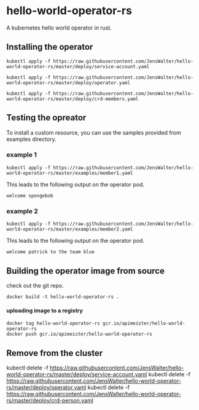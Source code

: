 # hello-world-operator-rs
A kubernetes hello world operator in rust.

## Installing the operator

    kubectl apply -f https://raw.githubusercontent.com/JensWalter/hello-world-operator-rs/master/deploy/service-account.yaml

    kubectl apply -f https://raw.githubusercontent.com/JensWalter/hello-world-operator-rs/master/deploy/operator.yaml
    
    kubectl apply -f https://raw.githubusercontent.com/JensWalter/hello-world-operator-rs/master/deploy/crd-members.yaml

## Testing the opreator

To install a custom resource, you can use the samples provided from examples directory.

### example 1

    kubectl apply -f https://raw.githubusercontent.com/JensWalter/hello-world-operator-rs/master/examples/member1.yaml

This leads to the following output on the operator pod.

    welcome spongebob

### example 2

    kubectl apply -f https://raw.githubusercontent.com/JensWalter/hello-world-operator-rs/master/examples/member2.yaml

This leads to the following output on the operator pod.

    welcome patrick to the team blue



## Building the operator image from source

check out the git repo.

    docker build -t hello-world-operator-rs .

#### uploading image to a registry

    docker tag hello-world-operator-rs gcr.io/apimeister/hello-world-operator-rs
    docker push gcr.io/apimeister/hello-world-operator-rs

## Remove from the cluster


kubectl delete -f https://raw.githubusercontent.com/JensWalter/hello-world-operator-rs/master/deploy/service-account.yaml
kubectl delete -f https://raw.githubusercontent.com/JensWalter/hello-world-operator-rs/master/deploy/operator.yaml
kubectl delete -f https://raw.githubusercontent.com/JensWalter/hello-world-operator-rs/master/deploy/crd-person.yaml
